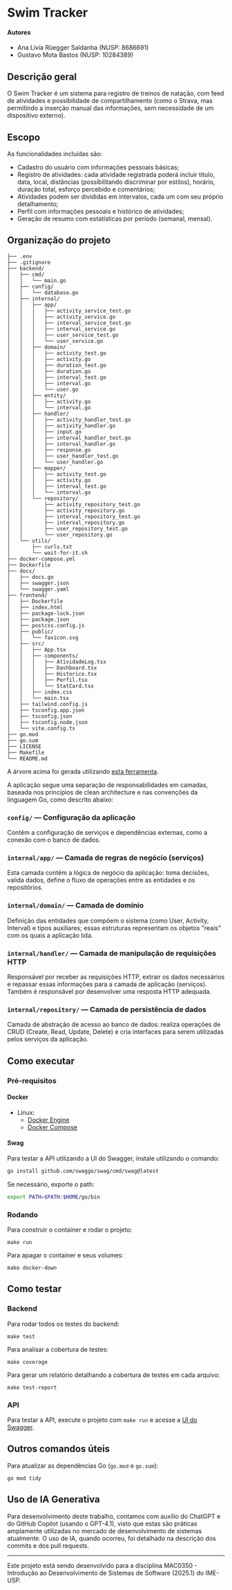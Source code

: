 # Swim Tracker

#### Autores
- Ana Lívia Rüegger Saldanha (NUSP: 8686691)
- Gustavo Mota Bastos (NUSP: 10284389)

## Descrição geral
O Swim Tracker é um sistema para registro de treinos de natação, com feed de atividades e possibilidade de compartilhamento (como o Strava, mas permitindo a inserção manual das informações, sem necessidade de um dispositivo externo).

## Escopo
As funcionalidades incluídas são:
- Cadastro do usuário com informações pessoais básicas;
- Registro de atividades: cada atividade registrada poderá incluir título, data, local, distâncias (possibilitando discriminar por estilos), horário, duração total, esforço percebido e comentários;
- Atividades podem ser divididas em intervalos, cada um com seu próprio detalhamento;
- Perfil com informações pessoais e histórico de atividades;
- Geração de resumo com estatísticas por período (semanal, mensal).

## Organização do projeto
```MAC0350/
├── .env
├── .gitignore
├── backend/
│   ├── cmd/
│   │   └── main.go
│   ├── config/
│   │   └── database.go
│   ├── internal/
│   │   ├── app/
│   │   │   ├── activity_service_test.go
│   │   │   ├── activity_service.go
│   │   │   ├── interval_service_test.go
│   │   │   ├── interval_service.go
│   │   │   ├── user_service_test.go
│   │   │   └── user_service.go
│   │   ├── domain/
│   │   │   ├── activity_test.go
│   │   │   ├── activity.go
│   │   │   ├── duration_test.go
│   │   │   ├── duration.go
│   │   │   ├── interval_test.go
│   │   │   ├── interval.go
│   │   │   └── user.go
│   │   ├── entity/
│   │   │   ├── activity.go
│   │   │   └── interval.go
│   │   ├── handler/
│   │   │   ├── activity_handler_test.go
│   │   │   ├── activity_handler.go
│   │   │   ├── input.go
│   │   │   ├── interval_handler_test.go
│   │   │   ├── interval_handler.go
│   │   │   ├── response.go
│   │   │   ├── user_handler_test.go
│   │   │   └── user_handler.go
│   │   ├── mapper/
│   │   │   ├── activity_test.go
│   │   │   ├── activity.go
│   │   │   ├── interval_test.go
│   │   │   └── interval.go
│   │   └── repository/
│   │       ├── activity_repository_test.go
│   │       ├── activity_repository.go
│   │       ├── interval_repository_test.go
│   │       ├── interval_repository.go
│   │       ├── user_repository_test.go
│   │       └── user_repository.go
│   └── utils/
│       ├── curls.txt
│       └── wait-for-it.sh
├── docker-compose.yml
├── Dockerfile
├── docs/
│   ├── docs.go
│   ├── swagger.json
│   └── swagger.yaml
├── frontend/
│   ├── Dockerfile
│   ├── index.html
│   ├── package-lock.json
│   ├── package.json
│   ├── postcss.config.js
│   ├── public/
│   │   └── favicon.svg
│   ├── src/
│   │   ├── App.tsx
│   │   ├── components/
│   │   │   ├── AtividadeLog.tsx
│   │   │   ├── Dashboard.tsx
│   │   │   ├── Historico.tsx
│   │   │   ├── Perfil.tsx
│   │   │   └── StatCard.tsx
│   │   ├── index.css
│   │   └── main.tsx
│   ├── tailwind.config.js
│   ├── tsconfig.app.json
│   ├── tsconfig.json
│   ├── tsconfig.node.json
│   └── vite.config.ts
├── go.mod
├── go.sum
├── LICENSE
├── Makefile
└── README.md
```
A árvore acima foi gerada utilizando [esta ferramenta](https://project-tree-generator.netlify.app/generate-tree).

A aplicação segue uma separação de responsabilidades em camadas, baseada nos princípios de clean architecture e nas convenções da linguagem Go, como descrito abaixo:

### `config/` — Configuração da aplicação
Contém a configuração de serviços e dependências externas, como a conexão com o banco de dados.

### `internal/app/` — Camada de regras de negócio (serviços)
Esta camada contém a lógica de negócio da aplicação: toma decisões, valida dados, define o fluxo de operações entre as entidades e os repositórios.

### `internal/domain/` — Camada de domínio
Definição das entidades que compõem o sistema (como User, Activity, Interval) e tipos auxiliares; essas estruturas representam os objetos "reais" com os quais a aplicação lida.

### `internal/handler/` — Camada de manipulação de requisições HTTP
Responsável por receber as requisições HTTP, extrair os dados necessários e repassar essas informações para a camada de aplicação (serviços). Também é responsável por desenvolver uma resposta HTTP adequada.

### `internal/repository/` — Camada de persistência de dados
Camada de abstração de acesso ao banco de dados: realiza operações de CRUD (Create, Read, Update, Delete) e cria interfaces para serem utilizadas pelos serviços da aplicação.

## Como executar
### Pré-requisitos
#### Docker
- Linux:
    - [Docker Engine](https://docs.docker.com/engine/install/)
    - [Docker Compose](https://docs.docker.com/compose/install/)

#### Swag
Para testar a API utilizando a UI do Swagger, instale utilizando o comando: 
``` bash
go install github.com/swaggo/swag/cmd/swag@latest
```
Se necessário, exporte o path:
``` bash
export PATH=$PATH:$HOME/go/bin
```

### Rodando
Para construir o container e rodar o projeto:
```
make run
```
Para apagar o container e seus volumes:
```
make docker-down
```

## Como testar
### Backend
Para rodar todos os testes do backend:
```
make test
```
Para analisar a cobertura de testes:
```
make coverage
```
Para gerar um relatório detalhando a cobertura de testes em cada arquivo:
```
make test-report
```

### API
Para testar a API, execute o projeto com `make run` e acesse a [UI do Swagger](http://localhost:8080/swagger/index.html).

## Outros comandos úteis
Para atualizar as dependências Go (`go.mod` e `go.sum`):
```
go mod tidy
```

## Uso de IA Generativa
Para desenvolvimento deste trabalho, contamos com auxílio do ChatGPT e do GitHub Copilot (usando o GPT-4.1), visto que estas são práticas amplamente utilizadas no mercado de desenvolvimento de sistemas atualmente. O uso de IA, quando ocorreu, foi detalhado na descrição dos commits e dos pull requests.

---
Este projeto está sendo desenvolvido para a disciplina MAC0350 - Introdução ao Desenvolvimento de Sistemas de Software (2025.1) do IME-USP.
